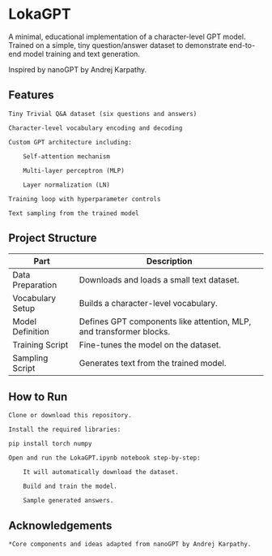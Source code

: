 # LokaGPT

A minimal, educational implementation of a character-level GPT model.
Trained on a simple, tiny question/answer dataset to demonstrate end-to-end model training and text generation.

Inspired by nanoGPT by Andrej Karpathy.
## Features

    Tiny Trivial Q&A dataset (six questions and answers)

    Character-level vocabulary encoding and decoding

    Custom GPT architecture including:

        Self-attention mechanism

        Multi-layer perceptron (MLP)

        Layer normalization (LN)

    Training loop with hyperparameter controls

    Text sampling from the trained model

## Project Structure
|Part |	Description|
| --- | --- |
|Data Preparation |	Downloads and loads a small text dataset.|
|Vocabulary Setup	|Builds a character-level vocabulary.|
|Model Definition	|Defines GPT components like attention, MLP, and transformer blocks.|
|Training Script	|Fine-tunes the model on the dataset.|
|Sampling Script	|Generates text from the trained model.|
## How to Run

    Clone or download this repository.

    Install the required libraries:

    pip install torch numpy

    Open and run the LokaGPT.ipynb notebook step-by-step:

        It will automatically download the dataset.

        Build and train the model.

        Sample generated answers.

## Acknowledgements

    *Core components and ideas adapted from nanoGPT by Andrej Karpathy.
